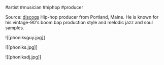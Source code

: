 #artist #musician #hiphop #producer 

Source: [discogs](https://www.discogs.com/artist/3667994-Phoniks)
Hip-hop producer from Portland, Maine.
He is known for his vintage-90's boom bap production style and melodic jazz and soul samples.

![[phoniksguy.jpg]]

![[phoniks.jpg]]

![[phoniksdj.jpg]]
